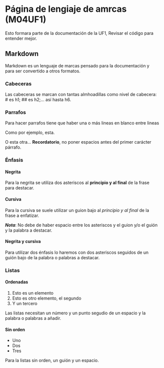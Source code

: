 # Página de lengiaje de amrcas (M04UF1)

Esto formara parte de la documentación de la UF1, Revisar el código para entender mejor.

## Markdown

Markdown es un lenguaje de marcas pensado para la documentación y para ser convertido a otros formatos.

### Cabeceras

Las cabeceras se marcan con tantas almhoadillas como nivel de cabecera: # es h1; ## es h2;... así hasta h6.

### Parrafos

Para hacer parrafos tiene que haber una o más lineas en blanco entre lineas

Como por ejemplo, esta.

O esta otra... **Recordatorio**, no poner espacios antes del primer carácter párrafo.

### Énfasis

#### Negrita

Para la negrita se utiliza dos asteriscos al **principio y al final** de la frase para destacar.

#### Cursiva

Para la cursiva se suele utilizar un guion bajo al _principio y al final_ de la frase a enfatizar.

**_Nota_**: No debe de haber espacio entre los asteriscos y el guion y/o el guión y la palabra a destacar. 

#### Negrita y cursiva

Para utilizar dos énfasis lo haremos con dos asteriscos seguidos de un guión bajo de la palabra o palabras a destacar.

### Listas

#### Ordenadas

1. Esto es un elemento
2. Esto es otro elemento, el segundo
3. Y un tercero

Las listas necesitan un número y un punto segudio de un espacio y la palabra o palabras a añadir.

#### Sin orden

- Uno
- Dos
- Tres

Para la listas sin orden, un guión y un espacio.
